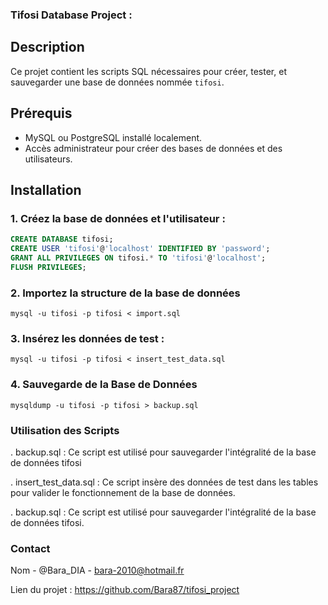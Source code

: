### **Tifosi Database Project :**

## Description
   Ce projet contient les scripts SQL nécessaires pour créer, tester, et sauvegarder une base de données nommée `tifosi`.

## Prérequis
- MySQL ou PostgreSQL installé localement.
- Accès administrateur pour créer des bases de données et des utilisateurs.

## Installation   

### 1. Créez la base de données et l'utilisateur :

```sql
CREATE DATABASE tifosi;
CREATE USER 'tifosi'@'localhost' IDENTIFIED BY 'password';
GRANT ALL PRIVILEGES ON tifosi.* TO 'tifosi'@'localhost';
FLUSH PRIVILEGES; 
```
### 2. Importez la structure de la base de données

```mysql -u tifosi -p tifosi < import.sql ```

### 3. Insérez les données de test :

```mysql -u tifosi -p tifosi < insert_test_data.sql```

### 4. Sauvegarde de la Base de Données

```mysqldump -u tifosi -p tifosi > backup.sql```

### Utilisation des Scripts  

.  backup.sql : Ce script est utilisé pour sauvegarder l'intégralité de la base de données tifosi


.  insert_test_data.sql : Ce script insère des données de test dans les tables pour valider le fonctionnement de la base de données.


.  backup.sql : Ce script est utilisé pour sauvegarder l'intégralité de la base de données tifosi.

### Contact

 Nom - @Bara_DIA - bara-2010@hotmail.fr

 Lien du projet : https://github.com/Bara87/tifosi_project
